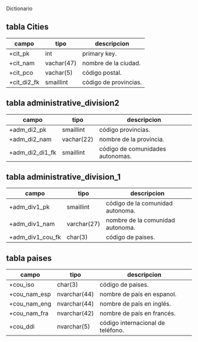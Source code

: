 Dictionario
 ## tabla Cities
 |campo| tipo| descripcion|
 |-----|-----|------------|
 |+cit_pk|int| primary key.
 |+cit_nam| vachar(47)| nombre de la ciudad.
 |+cit_pco| vachar(5)| código postal.
 |+cit_di2_fk|smaillint| código de provincias.
 ## tabla administrative_division2
 |campo| tipo| descripcion |
 |-----|-----|-------------|
 |+adm_di2_pk|smaillint| código provincias.
 |+adm_di2_nam| vachar(22)| nombre de la provincia.
 |+adm_di2_di1_fk| smaillint| código de comunidades autonomas.
 ## tabla administrative_division_1
 |campo|tipo| descripcion|
 |-----|----|------------|
 |+adm_div1_pk|smaillint|código de la comunidad autonoma.
 |+adm_div1_nam|varchar(27)| nombre de la comunidad autonoma.
 |+adm_div1_cou_fk|char(3)|código de paises.
  ## tabla paises
  |campo|tipo| descripcion|
  |-----|-----|-----------|
  |+cou_iso|char(3)|código de paises.
  |+cou_nam_esp|nvarchar(44)|nombre de país en espanol.
  |+cou_nam_eng|nvarchar(44)|nombre de país en inglés.
  |+cou_nam_fra| nvarchar(42)|nombre de país en francés.
  |+cou_ddi|nvarchar(5)|código internacional de teléfono.
 
